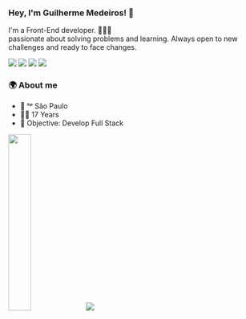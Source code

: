 
### Hey, I'm Guilherme Medeiros!  👋

I'm a Front-End developer. 👨🏻‍💻 <br>
passionate about solving problems and learning. Always open to new challenges and ready to face changes.
<p>
<a href="https://www.linkedin.com/in/guilherme-de-amorim-medeiros-2019341ba/"><img src="https://img.shields.io/badge/LinkedIn-0077B5?style=for-the-badge&logo=linkedin&logoColor=white"/></a> 
<a href="https://twitter.com/Medeirosx_"><img src="https://img.shields.io/badge/Twitter-1DA1F2?style=for-the-badge&logo=twitter&logoColor=white"/></a> 
<!--<a href="https://discord.com/"><img src="https://img.shields.io/badge/Discord-7289DA?style=for-the-badge&logo=discord&logoColor=white"/></a> -->
<a href="mailto:guilhermedeamorimmedeiros@yahoo.com.br?subject=Hello"><img src="https://img.shields.io/badge/Gmail-D14836?style=for-the-badge&logo=gmail&logoColor=white"/></a>
<a href="https://www.instagram.com/md_guilherme/">
 <img src="https://img.shields.io/badge/Instagram-e2725b?style=for-the-badge&logo=Instagram&logoColor=white" />
</a>


### 🌍 About me 
- 📍 ˢᵖ  São Paulo 
- 🧑🏻 17 Years
- 🚀 Objective: Develop Full Stack
 
<img src="https://urubutrix.files.wordpress.com/2013/12/tumblr_m8uwjclps41rdkjxgo1_500.gif" style="width:30%" />
<img src="https://pa1.narvii.com/6403/de2d49ca4dab24fd88c6e4e40431692c7ea8ac51_hq.gif" />
